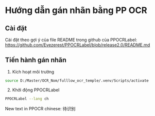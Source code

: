 # Hướng dẫn gán nhãn bằng PP OCR
## Cài đặt
Cài đặt theo gợi ý của file README trong github của PPOCRLabel: https://github.com/Evezerest/PPOCRLabel/blob/release2.0/README.md

## Tiến hành gán nhãn
1. Kích hoạt môi trường
```sh
source D:/Master/OCR_Nom/fulllow_ocr_temple/.venv/Scripts/activate
```
2. Khởi động PPOCRLabel
```sh
PPOCRLabel --lang ch
```

New text in PPOCR chinese: 待识别